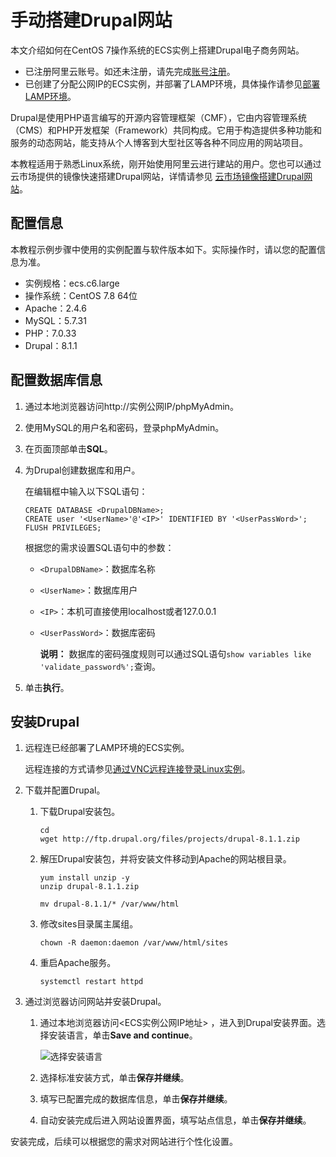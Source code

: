 # 手动搭建Drupal网站

本文介绍如何在CentOS 7操作系统的ECS实例上搭建Drupal电子商务网站。

-   已注册阿里云账号。如还未注册，请先完成[账号注册](https://account.alibabacloud.com/register/intl_register.htm)。
-   已创建了分配公网IP的ECS实例，并部署了LAMP环境，具体操作请参见[部署LAMP环境](/intl.zh-CN/建站教程/搭建环境/部署LAMP环境.md)。

Drupal是使用PHP语言编写的开源内容管理框架（CMF），它由内容管理系统（CMS）和PHP开发框架（Framework）共同构成。它用于构造提供多种功能和服务的动态网站，能支持从个人博客到大型社区等各种不同应用的网站项目。

本教程适用于熟悉Linux系统，刚开始使用阿里云进行建站的用户。您也可以通过云市场提供的镜像快速搭建Drupal网站，详情请参见 [云市场镜像搭建Drupal网站](/intl.zh-CN/建站教程/搭建网站/搭建Drupal网站/云市场镜像搭建Drupal网站.md)。

## 配置信息

本教程示例步骤中使用的实例配置与软件版本如下。实际操作时，请以您的配置信息为准。

-   实例规格：ecs.c6.large
-   操作系统：CentOS 7.8 64位
-   Apache：2.4.6
-   MySQL：5.7.31
-   PHP：7.0.33
-   Drupal：8.1.1

## 配置数据库信息

1.  通过本地浏览器访问http://实例公网IP/phpMyAdmin。

2.  使用MySQL的用户名和密码，登录phpMyAdmin。

3.  在页面顶部单击**SQL**。

4.  为Drupal创建数据库和用户。

    在编辑框中输入以下SQL语句：

    ```
    CREATE DATABASE <DrupalDBName>;
    CREATE user '<UserName>'@'<IP>' IDENTIFIED BY '<UserPassWord>';
    FLUSH PRIVILEGES;
    ```

    根据您的需求设置SQL语句中的参数：

    -   `<DrupalDBName>`：数据库名称
    -   `<UserName>`：数据库用户
    -   `<IP>`：本机可直接使用localhost或者127.0.0.1
    -   `<UserPassWord>`：数据库密码

        **说明：** 数据库的密码强度规则可以通过SQL语句`show variables like 'validate_password%';`查询。

5.  单击**执行**。


## 安装Drupal

1.  远程连已经部署了LAMP环境的ECS实例。

    远程连接的方式请参见[通过VNC远程连接登录Linux实例](/intl.zh-CN/实例/连接实例/连接Linux实例/通过VNC远程连接登录Linux实例.md)。

2.  下载并配置Drupal。

    1.  下载Drupal安装包。

        ```
        cd
        wget http://ftp.drupal.org/files/projects/drupal-8.1.1.zip
        ```

    2.  解压Drupal安装包，并将安装文件移动到Apache的网站根目录。

        ```
        yum install unzip -y
        unzip drupal-8.1.1.zip 
        ```

        ```
        mv drupal-8.1.1/* /var/www/html
        ```

    3.  修改sites目录属主属组。

        ```
        chown -R daemon:daemon /var/www/html/sites
        ```

    4.  重启Apache服务。

        ```
        systemctl restart httpd
        ```

3.  通过浏览器访问网站并安装Drupal。

    1.  通过本地浏览器访问<ECS实例公网IP地址\> ，进入到Drupal安装界面。选择安装语言，单击**Save and continue**。

        ![选择安装语言](https://static-aliyun-doc.oss-cn-hangzhou.aliyuncs.com/assets/img/zh-CN/8212649951/p12509.png)

    2.  选择标准安装方式，单击**保存并继续**。

    3.  填写已配置完成的数据库信息，单击**保存并继续**。

    4.  自动安装完成后进入网站设置界面，填写站点信息，单击**保存并继续**。


安装完成，后续可以根据您的需求对网站进行个性化设置。


